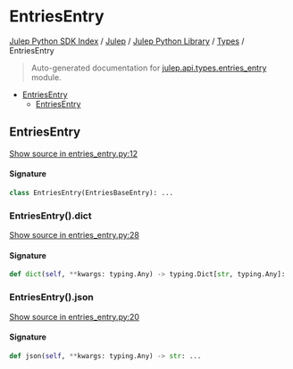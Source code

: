 # EntriesEntry

[Julep Python SDK Index](../../../README.md#julep-python-sdk-index) / [Julep](../../index.md#julep) / [Julep Python Library](../index.md#julep-python-library) / [Types](./index.md#types) / EntriesEntry

> Auto-generated documentation for [julep.api.types.entries_entry](../../../../../../../julep/api/types/entries_entry.py) module.

- [EntriesEntry](#entriesentry)
  - [EntriesEntry](#entriesentry-1)

## EntriesEntry

[Show source in entries_entry.py:12](../../../../../../../julep/api/types/entries_entry.py#L12)

#### Signature

```python
class EntriesEntry(EntriesBaseEntry): ...
```

### EntriesEntry().dict

[Show source in entries_entry.py:28](../../../../../../../julep/api/types/entries_entry.py#L28)

#### Signature

```python
def dict(self, **kwargs: typing.Any) -> typing.Dict[str, typing.Any]: ...
```

### EntriesEntry().json

[Show source in entries_entry.py:20](../../../../../../../julep/api/types/entries_entry.py#L20)

#### Signature

```python
def json(self, **kwargs: typing.Any) -> str: ...
```